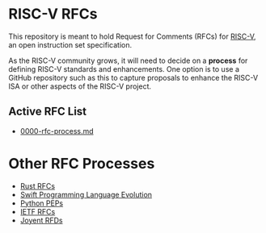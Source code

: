 # RISC-V RFCs

This repository is meant to hold Request for Comments (RFCs) for
[RISC-V](http://riscv.org), an open instruction set specification.

As the RISC-V community grows, it will need to decide on a **process** for
defining RISC-V standards and enhancements. One option is to use a
GitHub repository such as this to capture proposals to enhance the
RISC-V ISA or other aspects of the RISC-V project.

## Active RFC List

* [0000-rfc-process.md](rfcs/0001-rfc-process.md)

# Other RFC Processes

* [Rust RFCs](https://github.com/rust-lang/rfcs.git)
* [Swift Programming Language Evolution](https://github.com/apple/swift-evolution.git)
* [Python PEPs](https://github.com/python/peps.git)
* [IETF RFCs](https://tools.ietf.org/rfc/)
* [Joyent RFDs](https://github.com/joyent/rfd.git)
